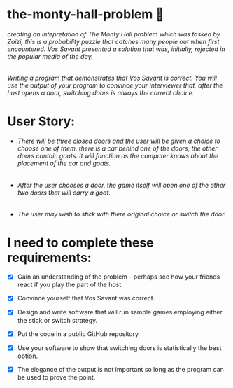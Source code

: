 # the-monty-hall-problem :door:

###### creating an intepretation of The Monty Hall problem which was tasked by Zaizi, this is a probability puzzle that catches many people out when first encountered. Vos Savant presented a solution that was, initially, rejected in the popular media of the day.

###### Writing a program that demonstrates that Vos Savant is correct. You will use the output of your program to convince your interviewer that, after the host opens a door, switching doors is always the correct choice.

# User Story:

- ###### There will be three closed doors and the user will be given a choice to choose one of them. there is a car behind one of the doors, the other doors contain goats. it will function as the computer knows about the placement of the car and goats.
- ###### After the user chooses a door, the game itself will open one of the other two doors that will carry a goat.
- ###### The user may wish to stick with there original choice or switch the door.

# I need to complete these requirements:

- [x] Gain an understanding of the problem - perhaps see how your friends react if you play the part of the host.
- [x] Convince yourself that Vos Savant was correct.
- [x] Design and write software that will run sample games employing either the stick or switch strategy.
- [x] Put the code in a public GitHub repository
- [x] Use your software to show that switching doors is statistically the best option.
- [x] The elegance of the output is not important so long as the program can be used to prove the point.


